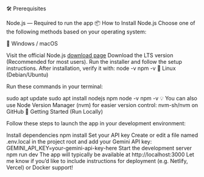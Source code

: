 🛠 Prerequisites

Node.js — Required to run the app
📦 How to Install Node.js
Choose one of the following methods based on your operating system:

🔵 Windows / macOS

Visit the official Node.js  [download page](https://nodejs.org/)
Download the LTS version (Recommended for most users).
Run the installer and follow the setup instructions.
After installation, verify it with:
node -v
npm -v
🐧 Linux (Debian/Ubuntu)

Run these commands in your terminal:

sudo apt update
sudo apt install nodejs npm
node -v
npm -v
💡 You can also use Node Version Manager (nvm) for easier version control: nvm-sh/nvm on GitHub
🧪 Getting Started (Run Locally)

Follow these steps to launch the app in your development environment:

Install dependencies
npm install
Set your API key
Create or edit a file named .env.local in the project root and add your Gemini API key:
GEMINI_API_KEY=your-gemini-api-key-here
Start the development server
npm run dev
The app will typically be available at http://localhost:3000
Let me know if you’d like to include instructions for deployment (e.g. Netlify, Vercel) or Docker support!
